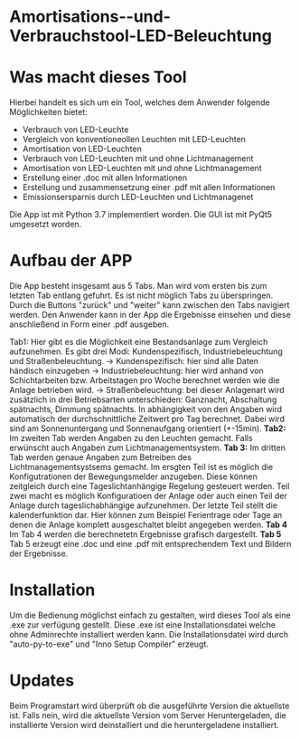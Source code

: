 # Amortisations--und-Verbrauchstool-LED-Beleuchtung

# Was macht dieses Tool
Hierbei handelt es sich um ein Tool, welches dem Anwender folgende Möglichkeiten bietet:
- Verbrauch von LED-Leuchte
- Vergleich von konventioneollen Leuchten mit LED-Leuchten
- Amortisation von LED-Leuchten
- Verbrauch von LED-Leuchten mit und ohne Lichtmanagement 
- Amortisation von LED-Leuchten mit und ohne Lichtmanagement
- Erstellung einer .doc mit allen Informationen
- Erstellung und zusammensetzung einer .pdf mit allen Informationen
- Emissionsersparnis durch LED-Leuchten und Lichtmanagenet

Die App ist mit Python 3.7 implementiert worden. Die GUI ist mit PyQt5 umgesetzt worden.

# Aufbau der APP
Die App besteht insgesamt aus 5 Tabs. Man wird vom ersten bis zum letzten Tab entlang gefuhrt. Es ist nicht möglich Tabs zu überspringen. Durch die Buttons "zurück" und "weiter" kann zwischen den Tabs navigiert werden. Den Anwender kann in der App die Ergebnisse einsehen und diese anschließend in Form einer .pdf ausgeben. 

Tab1:
Hier gibt es die Möglichkeit eine Bestandsanlage zum Vergleich aufzunehmen. Es gibt drei Modi: Kundenspezifisch, Industriebeleuchtung und Straßenbeleuchtung. 
-> Kundenspezifisch: hier sind alle Daten händisch einzugeben
-> Industriebeleuchtung: hier wird anhand von Schichtarbeiten bzw. Arbeitstagen pro Woche berechnet werden wie die Anlage betrieben wird.
-> Straßenbeleuchtung: bei dieser Anlagenart wird zusätzlich in drei Betriebsarten unterschieden: Ganznacht, Abschaltung spätnachts, Dimmung spätnachts. In abhängigkeit von den Angaben wird automatisch der durchschnittliche Zeitwert pro Tag berechnet. Dabei wird sind am Sonnenuntergang und Sonnenaufgang orientiert (+-15min).
**Tab2:**
Im zweiten Tab werden Angaben zu den Leuchten gemacht. Falls erwünscht auch Angaben zum Lichtmanagementsystem.
**Tab 3:**
Im dritten Tab werden genaue Angaben zum Betreiben des Lichtmanagementsystsems gemacht. Im ersgten Teil ist es möglich die Konfigutrationen der Bewegungsmelder anzugeben. Diese können zeitgleich durch eine Tageslichtanhängige Regelung gesteuert werden. Teil zwei macht es möglich Konfiguratioen der Anlage oder auch einen Teil der Anlage durch tageslichabhängige aufzunehmen. Der letzte Teil stellt die kalenderfunktion dar. Hier können zum Beispiel Ferientrage oder Tage an denen die Anlage komplett ausgeschaltet bleibt angegeben werden.
**Tab 4**
Im Tab 4 werden die berechnetetn Ergebnisse grafisch dargestellt.
**Tab 5**
Tab 5 erzeugt eine .doc und eine .pdf mit entsprechendem Text und Bildern der Ergebnisse.

# Installation
Um die Bedienung möglichst einfach zu gestalten, wird dieses Tool als eine .exe zur verfügung gestellt. Diese .exe ist eine Installationsdatei welche ohne Adminrechte installiert werden kann. Die Installationsdatei wird durch "auto-py-to-exe" und "Inno Setup Compiler" erzeugt. 

# Updates
Beim Programstart wird überprüft ob die ausgeführte Version die aktuellste ist. Falls nein, wird die aktuellste Version vom Server Heruntergeladen, die installierte Version wird deinstalliert und die heruntergeladene installiert.
